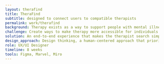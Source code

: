 ```yaml
---
layout: therafind
title: TheraFind
subtitle: designed to connect users to compatible therapists
permalink: work/therafind
background: Therapy exists as a way to support people with mental illnesses and emotional difficulties. Although there is an abundance of therapy providers and mental health services available across the internet and within our physical communities, there are a number of barriers to accessing those services.
challenge: Create ways to make therapy more accessible for individuals who are seeking it
solution: An end-to-end experience that makes the therapist search simple and painless
design_approach: Design thinking, a human-centered approach that prioritizes the needs of users and iterates on user feedback
role: UX/UI Designer
timeline: 8 weeks
tools: Figma, Marvel, Miro
---
```

